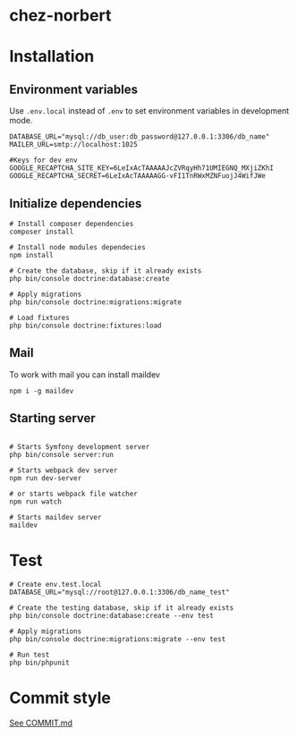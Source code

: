 # chez-norbert

# Installation

## Environment variables

Use `.env.local` instead of `.env` to set environment variables in development mode.

```dotenv
DATABASE_URL="mysql://db_user:db_password@127.0.0.1:3306/db_name"
MAILER_URL=smtp://localhost:1025

#Keys for dev env
GOOGLE_RECAPTCHA_SITE_KEY=6LeIxAcTAAAAAJcZVRqyHh71UMIEGNQ_MXjiZKhI
GOOGLE_RECAPTCHA_SECRET=6LeIxAcTAAAAAGG-vFI1TnRWxMZNFuojJ4WifJWe
```

## Initialize dependencies

```shell script
# Install composer dependencies
composer install

# Install node modules dependecies
npm install

# Create the database, skip if it already exists
php bin/console doctrine:database:create

# Apply migrations
php bin/console doctrine:migrations:migrate

# Load fixtures
php bin/console doctrine:fixtures:load
```

## Mail

To work with mail you can install maildev 

```shell script
npm i -g maildev
```

## Starting server

```shell script

# Starts Symfony development server
php bin/console server:run

# Starts webpack dev server
npm run dev-server

# or starts webpack file watcher
npm run watch

# Starts maildev server
maildev
```

# Test

````shell script
# Create env.test.local
DATABASE_URL="mysql://root@127.0.0.1:3306/db_name_test"

# Create the testing database, skip if it already exists
php bin/console doctrine:database:create --env test

# Apply migrations
php bin/console doctrine:migrations:migrate --env test

# Run test
php bin/phpunit
````

# Commit style

[See COMMIT.md](COMMIT.md)